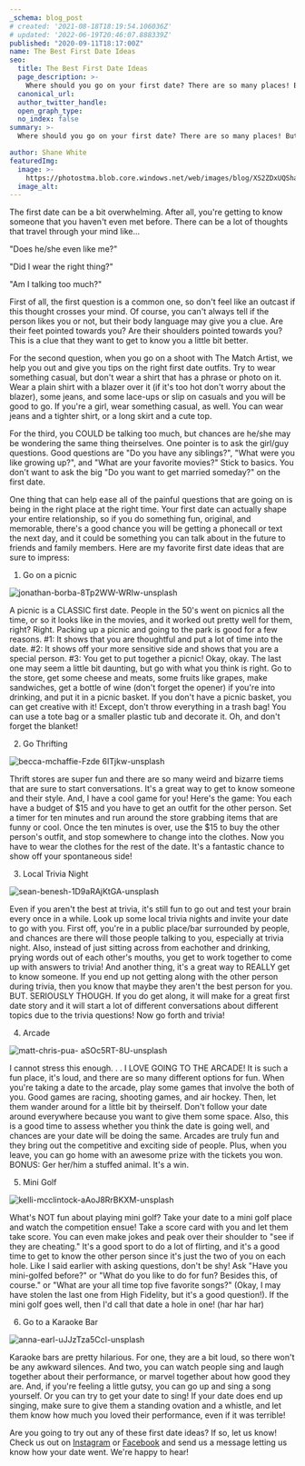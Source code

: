 ```yaml
---
_schema: blog_post
# created: '2021-08-18T18:19:54.106036Z'
# updated: '2022-06-19T20:46:07.888339Z'
published: "2020-09-11T18:17:00Z"
name: The Best First Date Ideas
seo:
  title: The Best First Date Ideas
  page_description: >-
    Where should you go on your first date? There are so many places! But, what if you want to be original? This blog will show you six of the m
  canonical_url:
  author_twitter_handle:
  open_graph_type:
  no_index: false
summary: >-
  Where should you go on your first date? There are so many places! But, what if you want to be original? This blog will show you six of the most unique first date spots that are sure to impress the other person you're going out with!

author: Shane White
featuredImg:
  image: >-
    https://photostma.blob.core.windows.net/web/images/blog/XS2ZDxUQShaGIkzvWLm3.jpg
  image_alt:
---
```



The first date can be a bit overwhelming. After all, you're getting to know someone that you haven't even met before. There can be a lot of thoughts that travel through your mind like...

"Does he/she even like me?"

"Did I wear the right thing?"

"Am I talking too much?"

First of all, the first question is a common one, so don't feel like an outcast if this thought crosses your mind. Of course, you can't always tell if the person likes you or not, but their body language may give you a clue. Are their feet pointed towards you? Are their shoulders pointed towards you? This is a clue that they want to get to know you a little bit better.

For the second question, when you go on a shoot with The Match Artist, we help you out and give you tips on the right first date outfits. Try to wear something casual, but don't wear a shirt that has a phrase or photo on it. Wear a plain shirt with a blazer over it (if it's too hot don't worry about the blazer), some jeans, and some lace-ups or slip on casuals and you will be good to go. If you're a girl, wear something casual, as well. You can wear jeans and a tighter shirt, or a long skirt and a cute top.

For the third, you COULD be talking too much, but chances are he/she may be wondering the same thing theirselves. One pointer is to ask the girl/guy questions. Good questions are "Do you have any siblings?", "What were you like growing up?", and "What are your favorite movies?" Stick to basics. You don't want to ask the big "Do you want to get married someday?" on the first date.

One thing that can help ease all of the painful questions that are going on is being in the right place at the right time. Your first date can actually shape your entire relationship, so if you do something fun, original, and memorable, there's a good chance you will be getting a phonecall or text the next day, and it could be something you can talk about in the future to friends and family members. Here are my favorite first date ideas that are sure to impress:

1.  Go on a picnic

![jonathan-borba-8Tp2WW-WRIw-unsplash](https://images.ctfassets.net/9e33rgnm1y4m/7wZyKtGqknx8cNI14qFsX5/103594435cfb7eac4119505b90dbc49d/jonathan-borba-8Tp2WW-WRIw-unsplash.jpg)

A picnic is a CLASSIC first date. People in the 50's went on picnics all the time, or so it looks like in the movies, and it worked out pretty well for them, right? Right. Packing up a picnic and going to the park is good for a few reasons. #1: It shows that you are thoughtful and put a lot of time into the date. #2: It shows off your more sensitive side and shows that you are a special person. #3: You get to put together a picnic! Okay, okay. The last one may seem a little bit daunting, but go with what you think is right. Go to the store, get some cheese and meats, some fruits like grapes, make sandwiches, get a bottle of wine (don't forget the opener) if you're into drinking, and put it in a picnic basket. If you don't have a picnic basket, you can get creative with it! Except, don't throw everything in a trash bag! You can use a tote bag or a smaller plastic tub and decorate it. Oh, and don't forget the blanket!

2.  Go Thrifting

![becca-mchaffie-Fzde 6ITjkw-unsplash](https://images.ctfassets.net/9e33rgnm1y4m/35mYLf7B7MojEslTaID41v/0d211a0e4e1b0c71e64c2a2c4592abe2/becca-mchaffie-Fzde_6ITjkw-unsplash.jpg)

Thrift stores are super fun and there are so many weird and bizarre tiems that are sure to start conversations. It's a great way to get to know someone and their style. And, I have a cool game for you! Here's the game: You each have a budget of $15 and you have to get an outfit for the other person. Set a timer for ten minutes and run around the store grabbing items that are funny or cool. Once the ten minutes is over, use the $15 to buy the other person's outfit, and stop somewhere to change into the clothes. Now you have to wear the clothes for the rest of the date. It's a fantastic chance to show off your spontaneous side!

3.  Local Trivia Night

![sean-benesh-1D9aRAjKtGA-unsplash](https://images.ctfassets.net/9e33rgnm1y4m/5O70v7mwNbu44srKw1SmBm/d3521fd248b9dd84d5f225f617d2e988/sean-benesh-1D9aRAjKtGA-unsplash.jpg)

Even if you aren't the best at trivia, it's still fun to go out and test your brain every once in a while. Look up some local trivia nights and invite your date to go with you. First off, you're in a public place/bar surrounded by people, and chances are there will those people talking to you, especially at trivia night. Also, instead of just sitting across from eachother and drinking, prying words out of each other's mouths, you get to work together to come up with answers to trivia! And another thing, it's a great way to REALLY get to know someone. If you end up not getting along with the other person during trivia, then you know that maybe they aren't the best person for you. BUT. SERIOUSLY THOUGH. If you do get along, it will make for a great first date story and it will start a lot of different conversations about different topics due to the trivia questions! Now go forth and trivia!

4.  Arcade

![matt-chris-pua- aSOc5RT-8U-unsplash](https://images.ctfassets.net/9e33rgnm1y4m/4KiLpct1Q7DbAmyA4nnrzQ/a9de4ab9a8661dd41edd825e8c0286eb/matt-chris-pua-_aSOc5RT-8U-unsplash.jpg)

I cannot stress this enough. . . I LOVE GOING TO THE ARCADE! It is such a fun place, it's loud, and there are so many different options for fun. When you're taking a date to the arcade, play some games that involve the both of you. Good games are racing, shooting games, and air hockey. Then, let them wander around for a little bit by theirself. Don't follow your date around everywhere because you want to give them some space. Also, this is a good time to assess whether you think the date is going well, and chances are your date will be doing the same. Arcades are truly fun and they bring out the competitive and exciting side of people. Plus, when you leave, you can go home with an awesome prize with the tickets you won. BONUS: Ger her/him a stuffed animal. It's a win.

5.  Mini Golf

![kelli-mcclintock-aAoJ8RrBKXM-unsplash](https://images.ctfassets.net/9e33rgnm1y4m/n9HFA8qjiBlCXDJse0I1v/66e2eb5606aa559d01eaf18b2a11cb91/kelli-mcclintock-aAoJ8RrBKXM-unsplash.jpg)

What's NOT fun about playing mini golf? Take your date to a mini golf place and watch the competition ensue! Take a score card with you and let them take score. You can even make jokes and peak over their shoulder to "see if they are cheating." It's a good sport to do a lot of flirting, and it's a good time to get to know the other person since it's just the two of you on each hole. Like I said earlier with asking questions, don't be shy! Ask "Have you mini-golfed before?" or "What do you like to do for fun? Besides this, of course." or "What are your all time top five favorite songs?" (Okay, I may have stolen the last one from High Fidelity, but it's a good question!). If the mini golf goes well, then I'd call that date a hole in one! (har har har)

6.  Go to a Karaoke Bar

![anna-earl-uJJzTza5CcI-unsplash](https://images.ctfassets.net/9e33rgnm1y4m/4ses13XvRvbmctCB3GvKtX/d070a11b4b9ca0df9549ad8865af760b/anna-earl-uJJzTza5CcI-unsplash.jpg)

Karaoke bars are pretty hilarious. For one, they are a bit loud, so there won't be any awkward silences. And two, you can watch people sing and laugh together about their performance, or marvel together about how good they are. And, if you're feeling a little gutsy, you can go up and sing a song yourself. Or you can try to get your date to sing! If your date does end up singing, make sure to give them a standing ovation and a whistle, and let them know how much you loved their performance, even if it was terrible!

Are you going to try out any of these first date ideas? If so, let us know! Check us out on [Instagram](https://www.instagram.com/thematchartist "Instagram") or [Facebook](https://www.facebook.com/thematchartist "Facebook") and send us a message letting us know how your date went. We're happy to hear!